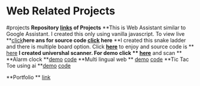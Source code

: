 # Web Related Projects
#projects
**Repository **[links](https://github.com/70deepak58/Web_Advance/tree/master/Projects)** of Projects**
**This is Web Assistant similar to Google Assistant. I created this only using vanilla javascript. To view live **[click](http://70deepak58.github.io/Web_Advance/ai/index.html)**here ans for source code **[click](https://github.com/70deepak58/Web_Advance/tree/master/Projects)** here**
**I created this snake ladder and there is multiple board option. Click **[here](http://70deepak58.github.io/Web_Advance/Projects/snake_ladder_both/index.html)** to enjoy and source code is ** [here](https://github.com/70deepak58/Web_Advance/tree/master/Projects/snake_ladder_bot)
**I created univershal scanner. For demo click ** [here](http://70deepak58.github.io/Web_Advance/scan.html)** and scan **
**Alarm clock **[demo](http://70deepak58.github.io/Web_Advance/Projects/clock/index.html)   [code](https://github.com/70deepak58/Web_Advance/tree/master/Projects/clock)
**Multi lingual web ** [demo](http://70deepak58.github.io/Web_Advance/Projects/language/index.html) [code](https://github.com/70deepak58/Web_Advance/tree/master/Projects/language)
**Tic Tac Toe using ai **[demo](http://70deepak58.github.io/Web_Advance/Projects/TicTacToe/index.html) [code](https://github.com/70deepak58/Web_Advance/tree/master/Projects/TicTacToe)

**Portfolio ** [link](http://70deepak58.github.io/Web_Advance/Projects/Portfolio/index.html)
